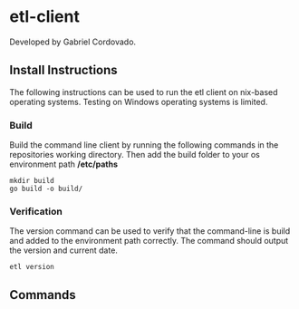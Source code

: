 # etl-client
Developed by Gabriel Cordovado.

## Install Instructions
The following instructions can be used to run the etl client on nix-based operating systems. Testing on Windows operating systems is limited.

### Build
Build the command line client by running the following commands in the repositories working directory. Then add the build folder to your os environment path **/etc/paths**
```shell
mkdir build
go build -o build/
```

### Verification
The version command can be used to verify that the command-line is build and added to the environment path correctly. The command should output the version and current date.
```
etl version
```

## Commands